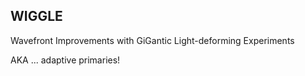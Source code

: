 WIGGLE
------
Wavefront Improvements with GiGantic Light-deforming Experiments 

AKA ... adaptive primaries!

